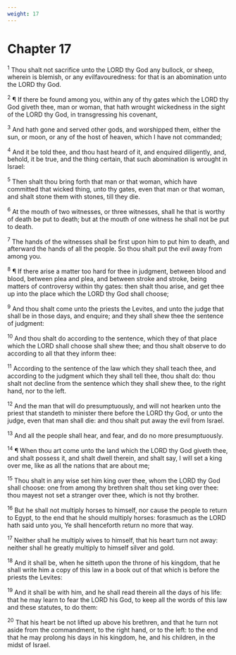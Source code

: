 ```yaml
---
weight: 17
---
```


# Chapter 17

<sup>1</sup> Thou shalt not sacrifice unto the LORD thy God any bullock, or sheep, wherein is blemish, or any evilfavouredness: for that is an abomination unto the LORD thy God. 

<sup>2</sup> ¶ If there be found among you, within any of thy gates which the LORD thy God giveth thee, man or woman, that hath wrought wickedness in the sight of the LORD thy God, in transgressing his covenant, 

<sup>3</sup> And hath gone and served other gods, and worshipped them, either the sun, or moon, or any of the host of heaven, which I have not commanded; 

<sup>4</sup> And it be told thee, and thou hast heard of it, and enquired diligently, and, behold, it be true, and the thing certain, that such abomination is wrought in Israel: 

<sup>5</sup> Then shalt thou bring forth that man or that woman, which have committed that wicked thing, unto thy gates, even that man or that woman, and shalt stone them with stones, till they die. 

<sup>6</sup> At the mouth of two witnesses, or three witnesses, shall he that is worthy of death be put to death; but at the mouth of one witness he shall not be put to death. 

<sup>7</sup> The hands of the witnesses shall be first upon him to put him to death, and afterward the hands of all the people. So thou shalt put the evil away from among you. 

<sup>8</sup> ¶ If there arise a matter too hard for thee in judgment, between blood and blood, between plea and plea, and between stroke and stroke, being matters of controversy within thy gates: then shalt thou arise, and get thee up into the place which the LORD thy God shall choose; 

<sup>9</sup> And thou shalt come unto the priests the Levites, and unto the judge that shall be in those days, and enquire; and they shall shew thee the sentence of judgment: 

<sup>10</sup> And thou shalt do according to the sentence, which they of that place which the LORD shall choose shall shew thee; and thou shalt observe to do according to all that they inform thee: 

<sup>11</sup> According to the sentence of the law which they shall teach thee, and according to the judgment which they shall tell thee, thou shalt do: thou shalt not decline from the sentence which they shall shew thee, to the right hand, nor to the left. 

<sup>12</sup> And the man that will do presumptuously, and will not hearken unto the priest that standeth to minister there before the LORD thy God, or unto the judge, even that man shall die: and thou shalt put away the evil from Israel. 

<sup>13</sup> And all the people shall hear, and fear, and do no more presumptuously. 

<sup>14</sup> ¶ When thou art come unto the land which the LORD thy God giveth thee, and shalt possess it, and shalt dwell therein, and shalt say, I will set a king over me, like as all the nations that are about me; 

<sup>15</sup> Thou shalt in any wise set him king over thee, whom the LORD thy God shall choose: one from among thy brethren shalt thou set king over thee: thou mayest not set a stranger over thee, which is not thy brother. 

<sup>16</sup> But he shall not multiply horses to himself, nor cause the people to return to Egypt, to the end that he should multiply horses: forasmuch as the LORD hath said unto you, Ye shall henceforth return no more that way. 

<sup>17</sup> Neither shall he multiply wives to himself, that his heart turn not away: neither shall he greatly multiply to himself silver and gold. 

<sup>18</sup> And it shall be, when he sitteth upon the throne of his kingdom, that he shall write him a copy of this law in a book out of that which is before the priests the Levites: 

<sup>19</sup> And it shall be with him, and he shall read therein all the days of his life: that he may learn to fear the LORD his God, to keep all the words of this law and these statutes, to do them: 

<sup>20</sup> That his heart be not lifted up above his brethren, and that he turn not aside from the commandment, to the right hand, or to the left: to the end that he may prolong his days in his kingdom, he, and his children, in the midst of Israel. 


